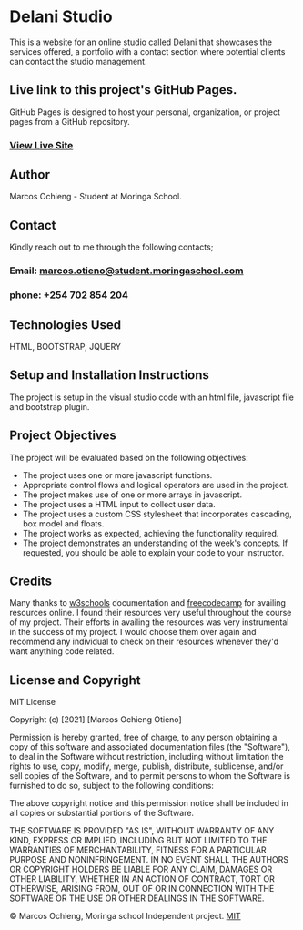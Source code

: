 # Delani Studio
This is a website for an online studio called Delani that showcases the services offered, a portfolio with a contact section where potential clients can contact the studio management.

## Live link to this project's GitHub Pages.
GitHub Pages is designed to host your personal, organization, or project pages from a GitHub repository.
### [View Live Site](https://marcos8060.github.io/Delani-Studio/)


## Author
 Marcos Ochieng - Student at Moringa School.

 ## Contact
 Kindly reach out to me through the following contacts;

 ### Email: marcos.otieno@student.moringaschool.com
 ### phone: +254 702 854 204

 ## Technologies Used
 HTML, BOOTSTRAP, JQUERY

 ## Setup and Installation Instructions
 The project is setup in the visual studio code with an html file, javascript file and bootstrap plugin.

 ## Project Objectives
 The project will be evaluated based on the following objectives:

* The project uses one or more javascript functions.
* Appropriate control flows and logical operators are used in the project.
* The project makes use of one or more arrays in javascript.
* The project uses a  HTML input to collect user data.
* The project uses a custom CSS stylesheet that incorporates cascading, box model and floats.
* The project works as expected, achieving the functionality required.
* The project demonstrates an understanding of the week's concepts. If requested, you should be able    to explain your code to your instructor.

## Credits
 Many thanks to [w3schools](https://www.w3schools.com/) documentation and [freecodecamp](https://www.freecodecamp.org/) for availing resources online. I found their resources very useful throughout the course of my project. Their efforts in availing the resources was very instrumental in the success of my project. I would choose them over again and recommend any individual to check on their resources whenever they'd want anything code related.

## License and Copyright

MIT License

Copyright (c) [2021] [Marcos Ochieng Otieno]

Permission is hereby granted, free of charge, to any person obtaining a copy
of this software and associated documentation files (the "Software"), to deal
in the Software without restriction, including without limitation the rights
to use, copy, modify, merge, publish, distribute, sublicense, and/or sell
copies of the Software, and to permit persons to whom the Software is
furnished to do so, subject to the following conditions:

The above copyright notice and this permission notice shall be included in all
copies or substantial portions of the Software.

THE SOFTWARE IS PROVIDED "AS IS", WITHOUT WARRANTY OF ANY KIND, EXPRESS OR
IMPLIED, INCLUDING BUT NOT LIMITED TO THE WARRANTIES OF MERCHANTABILITY,
FITNESS FOR A PARTICULAR PURPOSE AND NONINFRINGEMENT. IN NO EVENT SHALL THE
AUTHORS OR COPYRIGHT HOLDERS BE LIABLE FOR ANY CLAIM, DAMAGES OR OTHER
LIABILITY, WHETHER IN AN ACTION OF CONTRACT, TORT OR OTHERWISE, ARISING FROM,
OUT OF OR IN CONNECTION WITH THE SOFTWARE OR THE USE OR OTHER DEALINGS IN THE
SOFTWARE.

© Marcos Ochieng, Moringa school Independent project. [MIT](https://choosealicense.com/licenses/mit/)